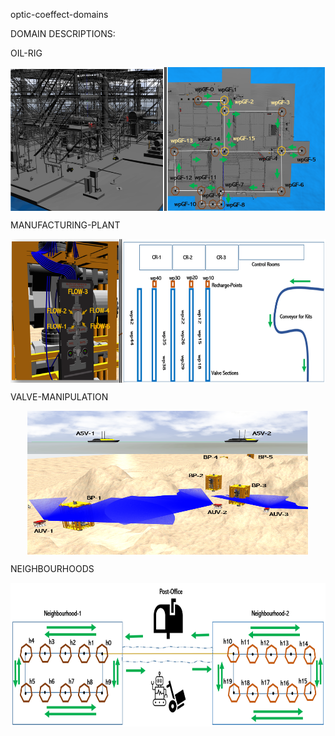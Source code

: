 optic-coeffect-domains

DOMAIN DESCRIPTIONS:

  OIL-RIG

  <p align="center"> <img src="/figures/oil-rig.png" align="center" width="600" height="230"> </p>

  MANUFACTURING-PLANT

  <p align="center"> <img src="/figures/mp.png" align="center" width="600" height="230"> </p>

  VALVE-MANIPULATION

  <p align="center"> <img src="/figures/vm.png" align="center" width="450" height="230"> </p>

  NEIGHBOURHOODS

  <p align="center"> <img src="/figures/n.png" align="center" width="700" height="230"> </p>
